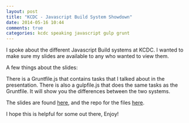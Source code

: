 ```yaml
---
layout: post
title: "KCDC - Javascript Build System Showdown"
date: 2014-05-16 10:44
comments: true
categories: kcdc speaking javascript gulp grunt
---
```


I spoke about the different Javascript Build systems at KCDC. I wanted to make sure my slides are available to any who wanted to view them.

A few things about the slides:

There is a Gruntfile.js that contains tasks that I talked about in the presentation. There is also a gulpfile.js that does the same tasks as the Gruntfile. It will show you the differences between the two systems.

The slides are found [here](http://jbavari.github.io/JavascriptBuildSystemShowdown/#/), and the repo for the files [here](https://github.com/jbavari/JavascriptBuildSystemShowdown).

I hope this is helpful for some out there,
Enjoy!

